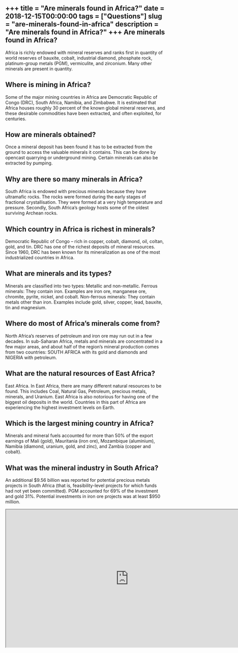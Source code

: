 +++
title = "Are minerals found in Africa?"
date = 2018-12-15T00:00:00
tags = ["Questions"]
slug = "are-minerals-found-in-africa"
description = "Are minerals found in Africa?"
+++
Are minerals found in Africa?
-----------------------------

Africa is richly endowed with mineral reserves and ranks first in quantity of world reserves of bauxite, cobalt, industrial diamond, phosphate rock, platinum-group metals (PGM), vermiculite, and zirconium. Many other minerals are present in quantity.

Where is mining in Africa?
--------------------------

Some of the major mining countries in Africa are Democratic Republic of Congo (DRC), South Africa, Namibia, and Zimbabwe. It is estimated that Africa houses roughly 30 percent of the known global mineral reserves, and these desirable commodities have been extracted, and often exploited, for centuries.

How are minerals obtained?
--------------------------

Once a mineral deposit has been found it has to be extracted from the ground to access the valuable minerals it contains. This can be done by opencast quarrying or underground mining. Certain minerals can also be extracted by pumping.

Why are there so many minerals in Africa?
-----------------------------------------

South Africa is endowed with precious minerals because they have ultramafic rocks. The rocks were formed during the early stages of fractional crystallisation. They were formed at a very high temperature and pressure. Secondly, South Africa’s geology hosts some of the oldest surviving Archean rocks.

Which country in Africa is richest in minerals?
-----------------------------------------------

Democratic Republic of Congo – rich in copper, cobalt, diamond, oil, coltan, gold, and tin. DRC has one of the richest deposits of mineral resources. Since 1960, DRC has been known for its mineralization as one of the most industrialized countries in Africa.

What are minerals and its types?
--------------------------------

Minerals are classified into two types: Metallic and non-metallic. Ferrous minerals: They contain iron. Examples are iron ore, manganese ore, chromite, pyrite, nickel, and cobalt. Non-ferrous minerals: They contain metals other than iron. Examples include gold, silver, copper, lead, bauxite, tin and magnesium.

Where do most of Africa’s minerals come from?
---------------------------------------------

North Africa’s reserves of petroleum and iron ore may run out in a few decades. In sub-Saharan Africa, metals and minerals are concentrated in a few major areas, and about half of the region’s mineral production comes from two countries: SOUTH AFRICA with its gold and diamonds and NIGERIA with petroleum.

What are the natural resources of East Africa?
----------------------------------------------

East Africa. In East Africa, there are many different natural resources to be found. This includes Coal, Natural Gas, Petroleum, precious metals, minerals, and Uranium. East Africa is also notorious for having one of the biggest oil deposits in the world. Countries in this part of Africa are experiencing the highest investment levels on Earth.

Which is the largest mining country in Africa?
----------------------------------------------

Minerals and mineral fuels accounted for more than 50% of the export earnings of Mali (gold), Mauritania (iron ore), Mozambique (aluminium), Namibia (diamond, uranium, gold, and zinc), and Zambia (copper and cobalt).

What was the mineral industry in South Africa?
----------------------------------------------

An additional $9.56 billion was reported for potential precious metals projects in South Africa (that is, feasibility-level projects for which funds had not yet been committed). PGM accounted for 69% of the investment and gold 31%. Potential investments in iron ore projects was at least $950 million.

<iframe allow="accelerometer; autoplay; clipboard-write; encrypted-media; gyroscope; picture-in-picture" allowfullscreen="" class="__youtube_prefs__  epyt-is-override  no-lazyload" data-no-lazy="1" data-origheight="433" data-origwidth="770" data-skipgform_ajax_framebjll="" height="433" id="_ytid_72886" loading="lazy" src="https://www.youtube.com/embed/wF6N4iT7N7E?enablejsapi=1&autoplay=0&cc_load_policy=0&cc_lang_pref=&iv_load_policy=1&loop=0&modestbranding=0&rel=1&fs=1&playsinline=0&autohide=2&theme=dark&color=red&controls=1&" title="YouTube player" width="770"></iframe>